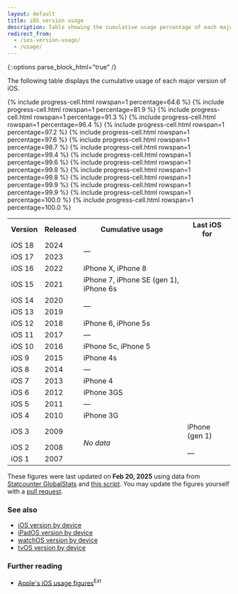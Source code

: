 ```yaml
---
layout: default
title: iOS version usage
description: Table showing the cumulative usage percentage of each major iOS version, along with information about which iPhone devices each iOS version is the max iOS version for.
redirect_from:
  - /ios-version-usage/
  - /usage/
---
```


{::options parse_block_html="true" /}

The following table displays the cumulative usage of each major version of iOS.

<div class="table-responsive">
<table class="full-width">
  <tr>
    <th>Version</th>
    <th>Released</th>
    <th>Cumulative usage</th>
    <th>Last iOS for</th>
  </tr>
  <tr>
    <td>iOS 18</td>
    <td>2024</td>
    {% include progress-cell.html rowspan=1 percentage=64.6 %}
    <td rowspan="2">—</td>
  </tr>
  <tr>
    <td>iOS 17</td>
    <td>2023</td>
    {% include progress-cell.html rowspan=1 percentage=81.9 %}
  </tr>
  <tr>
    <td>iOS 16</td>
    <td>2022</td>
    {% include progress-cell.html rowspan=1 percentage=91.3 %}
    <td>iPhone X, iPhone 8</td>
  </tr>
  <tr>
    <td>iOS 15</td>
    <td>2021</td>
    {% include progress-cell.html rowspan=1 percentage=96.4 %}
    <td>iPhone 7, iPhone SE (gen 1), iPhone 6s</td>
  </tr>
  <tr>
    <td>iOS 14</td>
    <td>2020</td>
    {% include progress-cell.html rowspan=1 percentage=97.2 %}
    <td rowspan="2">—</td>
  </tr>
  <tr>
    <td>iOS 13</td>
    <td>2019</td>
    {% include progress-cell.html rowspan=1 percentage=97.6 %}
  </tr>
  <tr>
    <td>iOS 12</td>
    <td>2018</td>
    {% include progress-cell.html rowspan=1 percentage=98.7 %}
    <td>iPhone 6, iPhone 5s</td>
  </tr>
  <tr>
    <td>iOS 11</td>
    <td>2017</td>
    {% include progress-cell.html rowspan=1 percentage=99.4 %}
    <td>—</td>
  </tr>
  <tr>
    <td>iOS 10</td>
    <td>2016</td>
    {% include progress-cell.html rowspan=1 percentage=99.6 %}
    <td>iPhone 5c, iPhone 5</td>
  </tr>
  <tr>
    <td>iOS 9</td>
    <td>2015</td>
    {% include progress-cell.html rowspan=1 percentage=99.8 %}
    <td>iPhone 4s</td>
  </tr>
  <tr>
    <td>iOS 8</td>
    <td>2014</td>
    {% include progress-cell.html rowspan=1 percentage=99.8 %}
    <td>—</td>
  </tr>
  <tr>
    <td>iOS 7</td>
    <td>2013</td>
    {% include progress-cell.html rowspan=1 percentage=99.9 %}
    <td>iPhone 4</td>
  </tr>
  <tr>
    <td>iOS 6</td>
    <td>2012</td>
    {% include progress-cell.html rowspan=1 percentage=99.9 %}
    <td>iPhone 3GS</td>
  </tr>
  <tr>
    <td>iOS 5</td>
    <td>2011</td>
    {% include progress-cell.html rowspan=1 percentage=100.0 %}
    <td>—</td>
  </tr>
  <tr>
    <td>iOS 4</td>
    <td>2010</td>
    {% include progress-cell.html rowspan=1 percentage=100.0 %}
    <td>iPhone 3G</td>
  </tr>
  <tr>
    <td>iOS 3</td>
    <td>2009</td>
    <td rowspan="3"><i>No data</i></td>
    <td>iPhone (gen 1)</td>
  </tr>
  <tr>
    <td>iOS 2</td>
    <td>2008</td>
    <td rowspan="2">—</td>
  </tr>
  <tr>
    <td>iOS 1</td>
    <td>2007</td>
  </tr>
</table>
</div>

These figures were last updated on <b>Feb 20, 2025</b> using data from <a href="https://gs.statcounter.com/ios-version-market-share/mobile-tablet/worldwide">Statcounter GlobalStats</a> and <a href="https://github.com/ebelinski/iosref/blob/main/meta/ios-usage-generator.swift">this script</a>. You may update the figures yourself with a <a href="https://github.com/ebelinski/iosref">pull request</a>.

### See also

* [iOS version by device](/ios)
* [iPadOS version by device](/ipados)
* [watchOS version by device](/watchos)
* [tvOS version by device](/tvos)

### Further reading

* [Apple's iOS usage figures](https://developer.apple.com/support/app-store/)<sup class="ext">Ext</sup>

